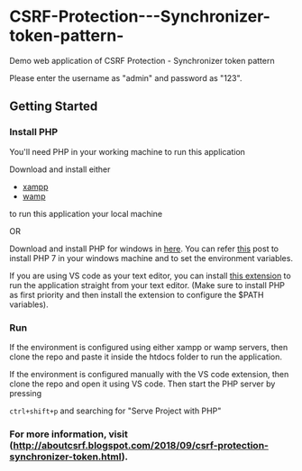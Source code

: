 # CSRF-Protection---Synchronizer-token-pattern-
Demo web application of CSRF Protection - Synchronizer token pattern 

Please enter the username as "admin" and password as "123".

## Getting Started

### Install PHP

You'll need PHP in your working machine to run this application

Download and install either

-   [xampp](https://www.apachefriends.org/index.html)
-   [wamp](http://www.wampserver.com/en/)

to run this application your local machine

OR

Download and install PHP for windows in [here](https://windows.php.net/download/). You can refer [this](https://www.jeffgeerling.com/blog/2018/installing-php-7-and-composer-on-windows-10) post to install PHP 7 in your windows machine and to set the environment variables.

If you are using VS code as your text editor, you can install [this extension](https://marketplace.visualstudio.com/items?itemName=brapifra.phpserver) to run the application straight from your text editor. (Make sure to install PHP as first priority and then install the extension to configure the $PATH variables).

### Run

If the environment is configured using either xampp or wamp servers, then clone the repo and paste it inside the htdocs folder to run the application.

If the environment is configured manually with the VS code extension, then clone the repo and open it using VS code. Then start the PHP server by pressing

`ctrl+shift+p` and searching for "Serve Project with PHP"

### For more information, visit (http://aboutcsrf.blogspot.com/2018/09/csrf-protection-synchronizer-token.html).
